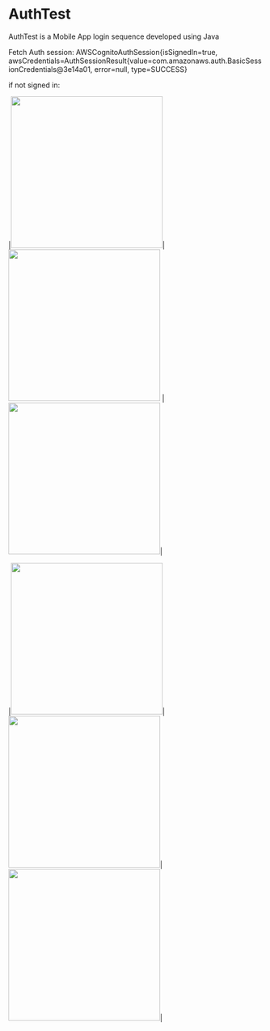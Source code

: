 # AuthTest

AuthTest is a Mobile App login sequence developed using Java 

Fetch Auth session:
AWSCognitoAuthSession{isSignedIn=true, awsCredentials=AuthSessionResult{value=com.amazonaws.auth.BasicSessionCredentials@3e14a01, error=null, type=SUCCESS}

if not signed in: 


|<img src = https://github.com/tkayalvizhi/AuthTest/blob/5193804465f5c7c6d988bd69255a2fa2c4ea860d/outputImages/Screenshot_20210721-153852.jpg width=300>| 
<img src = https://github.com/tkayalvizhi/AuthTest/blob/5193804465f5c7c6d988bd69255a2fa2c4ea860d/outputImages/Screenshot_20210721-153928.jpg width=300> |
<img src = https://github.com/tkayalvizhi/AuthTest/blob/5193804465f5c7c6d988bd69255a2fa2c4ea860d/outputImages/Screenshot_20210721-153938.jpg width=300>|


|<img src = https://github.com/tkayalvizhi/AuthTest/blob/5193804465f5c7c6d988bd69255a2fa2c4ea860d/outputImages/Screenshot_20210721-154009.jpg width=300>|
<img src = https://github.com/tkayalvizhi/AuthTest/blob/5193804465f5c7c6d988bd69255a2fa2c4ea860d/outputImages/Screenshot_20210721-154041.jpg width=300>|
<img src = https://github.com/tkayalvizhi/AuthTest/blob/5193804465f5c7c6d988bd69255a2fa2c4ea860d/outputImages/Screenshot_20210721-154117.jpg width=300>|
